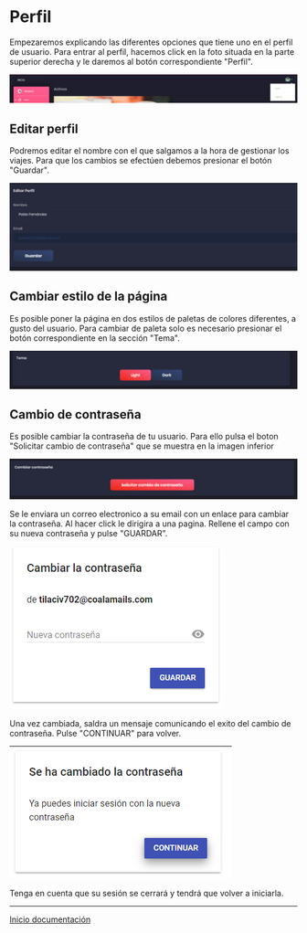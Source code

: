 # Perfil

Empezaremos explicando las diferentes opciones que tiene uno en el perfil de usuario. Para entrar al perfil, hacemos click en la foto situada en la parte superior derecha y le daremos al botón correspondiente "Perfil".

![24](../images/24.PNG)

## Editar perfil

Podremos editar el nombre con el que salgamos a la hora de gestionar los viajes. Para que los cambios se efectúen debemos presionar el botón "Guardar".

![25](../images/25.PNG)

## Cambiar estilo de la página

Es posible poner la página en dos estilos de paletas de colores diferentes, a gusto del usuario. Para cambiar de paleta solo es necesario presionar el botón correspondiente en la sección "Tema".

![26](../images/26.PNG)

## Cambio de contraseña

Es posible cambiar la contraseña de tu usuario. Para ello pulsa el boton "Solicitar cambio de contraseña" que se muestra en la imagen inferior

![43](../images/43.PNG)

Se le enviara un correo electronico a su email con un enlace para cambiar la contraseña. Al hacer click le dirigira a una pagina. Rellene el campo con su nueva contraseña y pulse "GUARDAR".

![44](../images/44.PNG)

Una vez cambiada, saldra un mensaje comunicando el exito del cambio de contraseña. Pulse "CONTINUAR" para volver.

![45](../images/45.PNG)

Tenga en cuenta que su sesión se cerrará y tendrá que volver a iniciarla.

---

[Inicio documentación](../README.md)
